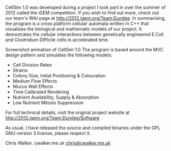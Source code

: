 CellSim 1.0 was developed during a project I took part in over the summer of 2012 called the iGEM competition. If you wish to find out more, check out our team's Wiki page at http://2012.igem.org/Team:Dundee. In summarising, the program is a cross platform cellular automata written in C++ that visualises the biological and mathematic models of our project. It demostrates the cellular interactions between genetically engineered E.Coli and Clostridium Difficile cells in accelerated time.

Screenshot animation of CellSim 1.0 The program is based around the MVC design pattern and simulates the following models:

* Cell Division Rates
* Strains
* Colony Size, Initial Positioning & Colouration
* Medium Flow Effects
* Mucus Wall Effects
* Time Calibrated Rendering
* Nutrient Availability, Supply & Absorption
* Low Nutrient Mitosis Suppression

For full technical details, visit the original project website at http://2012.igem.org/Team:Dundee/Software

As usual, I have released the source and compiled binaries under the GPL GNU version 3 license, please respect it.

Chris Walker.
cwalker.me.uk
chris@cwalker.me.uk